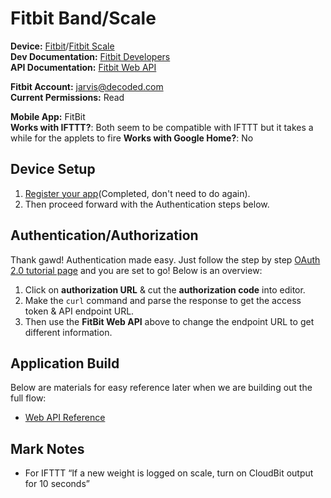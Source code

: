 # Fitbit Band/Scale
**Device:** [Fitbit](https://www.amazon.com/Fitbit-Alta-Black-Small-Version/dp/B06W58QKH6/ref=sr_1_4_a_it?ie=UTF8&qid=1523904573&sr=8-4&keywords=fitbit&th=)/[Fitbit Scale](https://www.amazon.com/Fitbit-Aria-Wi-Fi-Smart-Scale/dp/B0752M6T6K/ref=sr_1_11_s_it?s=hpc&ie=UTF8&qid=1523904718&sr=1-11&keywords=fitbit)  
**Dev Documentation:** [Fitbit Developers](https://dev.fitbit.com)  
**API Documentation:** [Fitbit Web API](https://dev.fitbit.com/build/reference/web-api/explore/)    

**Fitbit Account:** jarvis@decoded.com  
**Current Permissions:** Read

**Mobile App:** FitBit  
**Works with IFTTT?**: Both seem to be compatible with IFTTT but it takes a while for the applets to fire
**Works with Google Home?**: No

## Device Setup
1. [Register your app](https://dev.fitbit.com/apps)(Completed, don't need to do again).
2. Then proceed forward with the Authentication steps below.

## Authentication/Authorization
Thank gawd! Authentication made easy. Just follow the step by step [OAuth 2.0 tutorial page](https://dev.fitbit.com/apps/oauthinteractivetutorial?clientEncodedId=22CWY4&clientSecret=7f4f7ab89c15dac152dd5da0283e555c&redirectUri=http://decoded.com&applicationType=SERVER) and you are set to go! Below is an overview:

1. Click on **authorization URL** & cut the **authorization code** into editor.
2. Make the `curl` command and parse the response to get the access token & API endpoint URL.
3. Then use the **FitBit Web API** above to change the endpoint URL to get different information.

## Application Build
Below are materials for easy reference later when we are building out the full flow:  
- [Web API Reference](https://dev.fitbit.com/build/reference/web-api/)  

## Mark Notes
- For IFTTT “If a new weight is logged on scale, turn on CloudBit output for 10 seconds”
